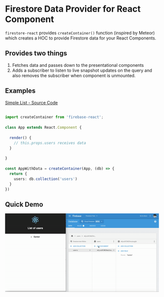 # Firestore Data Provider for React Component

`firestore-react` provides `createContainer()` function (inspired by Meteor) which creates a HOC to provide Firestore data for your React Components.

## Provides two things

1. Fetches data and passes down to the presentational components
2. Adds a subscriber to listen to live snapshot updates on the query and also removes the subscriber when component is unmounted.

## Examples

[Simple List - Source Code](https://github.com/GeekyAnts/firestore-react/blob/master/examples/simple-list/src/App.tsx)

```ts

import createContainer from 'firebase-react';

class App extends React.Component {
  
  render() {
    // this.props.users receives data
  }

}

const AppWithData = createContainer(App, (db) => {
  return {
    users: db.collection('users')
  }
})

```

## Quick Demo

![alt text](./examples/demo.gif "Demo Firestore React bindings")
